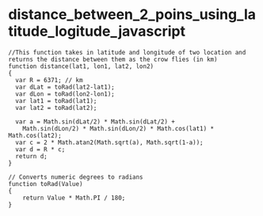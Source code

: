 # distance_between_2_poins_using_latitude_logitude_javascript

    //This function takes in latitude and longitude of two location and returns the distance between them as the crow flies (in km)
    function distance(lat1, lon1, lat2, lon2) 
    {
      var R = 6371; // km
      var dLat = toRad(lat2-lat1);
      var dLon = toRad(lon2-lon1);
      var lat1 = toRad(lat1);
      var lat2 = toRad(lat2);

      var a = Math.sin(dLat/2) * Math.sin(dLat/2) +
        Math.sin(dLon/2) * Math.sin(dLon/2) * Math.cos(lat1) * Math.cos(lat2); 
      var c = 2 * Math.atan2(Math.sqrt(a), Math.sqrt(1-a)); 
      var d = R * c;
      return d;
    }

    // Converts numeric degrees to radians
    function toRad(Value) 
    {
        return Value * Math.PI / 180;
    }
